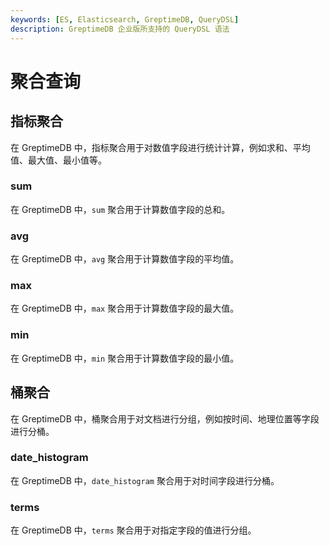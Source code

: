 ```yaml
---
keywords: [ES, Elasticsearch, GreptimeDB, QueryDSL]
description: GreptimeDB 企业版所支持的 QueryDSL 语法
---
```


# 聚合查询

## 指标聚合

在 GreptimeDB 中，指标聚合用于对数值字段进行统计计算，例如求和、平均值、最大值、最小值等。

### sum

在 GreptimeDB 中，`sum` 聚合用于计算数值字段的总和。

### avg

在 GreptimeDB 中，`avg` 聚合用于计算数值字段的平均值。

### max

在 GreptimeDB 中，`max` 聚合用于计算数值字段的最大值。

### min

在 GreptimeDB 中，`min` 聚合用于计算数值字段的最小值。

## 桶聚合

在 GreptimeDB 中，桶聚合用于对文档进行分组，例如按时间、地理位置等字段进行分桶。

### date_histogram

在 GreptimeDB 中，`date_histogram` 聚合用于对时间字段进行分桶。

### terms

在 GreptimeDB 中，`terms` 聚合用于对指定字段的值进行分组。
